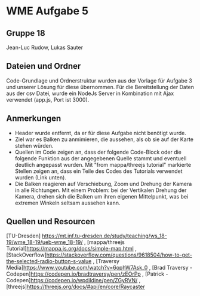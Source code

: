 # WME Aufgabe 5

## Gruppe 18
Jean-Luc Rudow, 
Lukas Sauter

## Dateien und Ordner
Code-Grundlage und Ordnerstruktur wurden aus der Vorlage für Aufgabe 3 und unserer Lösung für diese übernommen. Für die Bereitstellung der Daten aus der csv Datei, wurde ein NodeJs Server in Kombination mit Ajax verwendet (app.js, Port ist 3000).

## Anmerkungen
* Header wurde entfernt, da er für diese Aufgabe nicht benötigt wurde.
* Ziel war es Balken zu anmimieren, die aussehen, als ob sie auf der Karte stehen würden.
* Quellen im Code zeigen an, dass der folgende Code-Block oder die folgende Funktion aus der angegebenen Quelle stammt und eventuell deutlich angepasst wurden. Mit "from mappa/threejs tutorial" markierte Stellen zeigen an, dass ein Teile des Codes des Tutorials verwendet wurden (Link unten).
* Die Balken reagieren auf Verschiebung, Zoom und Drehung der Kamera in alle Richtungen. Mit einem Problem: bei der Vertikalen Drehung der Kamera, drehen sich die Balken um ihren eigenen Mittelpunkt, was bei extremen Winkeln seltsam aussehen kann.
 
## Quellen und Resourcen
[TU-Dresden] https://mt.inf.tu-dresden.de/study/teaching/ws_18-19/wme_18-19/ueb-wme_18-19/ ,
[mappa/threejs Tutorial]https://mappa.js.org/docs/simple-map.html ,
[StackOverflow]https://stackoverflow.com/questions/9618504/how-to-get-the-selected-radio-button-s-value ,
[Traversy Media]https://www.youtube.com/watch?v=6ophW7Ask_0 ,
[Brad Traversy - Codepen]https://codepen.io/bradtraversy/pen/zEOrPp ,
[Patrick - Codepen]https://codepen.io/wpdildine/pen/ZGyRVN/ ,
[threejs]https://threejs.org/docs/#api/en/core/Raycaster
